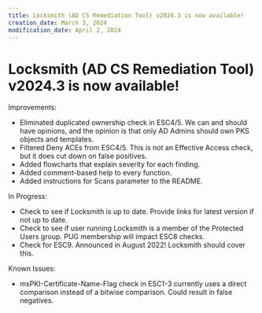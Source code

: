 ```yaml
---
title: Locksmith (AD CS Remediation Tool) v2024.3 is now available!
creation_date: March 3, 2024
modification_date: April 2, 2024
---
```



# Locksmith (AD CS Remediation Tool) v2024.3 is now available!

Improvements:
- Eliminated duplicated ownership check in ESC4/5. We can and should have opinions, and the opinion is that only AD Admins should own PKS objects and templates.
- Filtered Deny ACEs from ESC4/5. This is not an Effective Access check, but it does cut down on false positives.
- Added flowcharts that explain severity for each finding.
- Added comment-based help to every function.
- Added instructions for Scans parameter to the README.

In Progress:
- Check to see if Locksmith is up to date. Provide links for latest version if not up to date.
- Check to see if user running Locksmith is a member of the Protected Users group. PUG membership will impact ESC8 checks.
- Check for ESC9. Announced in August 2022! Locksmith should cover this.

Known Issues:
- msPKI-Certificate-Name-Flag check in ESC1-3 currently uses a direct comparison instead of a bitwise comparison. Could result in false negatives.

